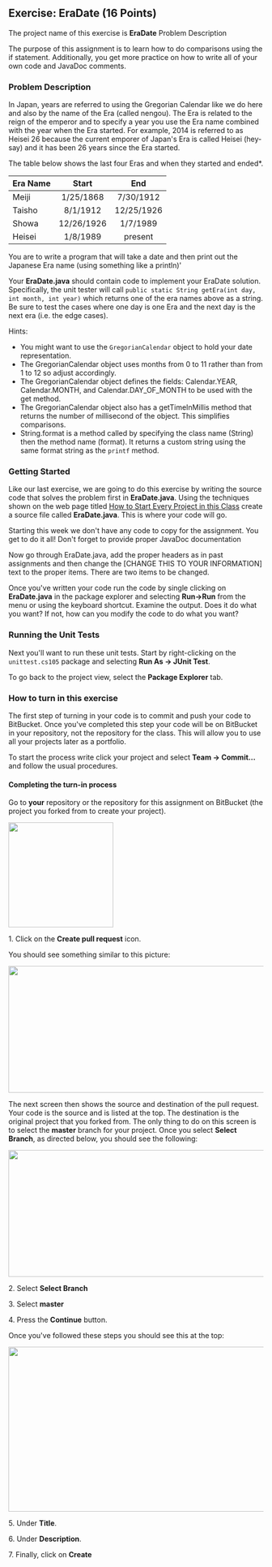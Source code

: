 ## Exercise: EraDate (16 Points)

The project name of this exercise is **EraDate** Problem Description

The purpose of this assignment is to learn how to do comparisons using the if statement. Additionally, you get more practice on how to write all of your own code and JavaDoc comments.

### Problem Description

In Japan, years are referred to using the Gregorian Calendar like we do here and also by the name of the Era (called nengou). The Era is related to the reign of the emperor and to specify a year you use the Era name combined with the year when the Era started. For example, 2014 is referred to as Heisei 26 because the current emporer of Japan's Era is called Heisei (hey-say) and it has been 26 years since the Era started.

The table below shows the last four Eras and when they started and ended*.

Era Name | Start      | End
:--------|:----------:|:----------:
Meiji    | 1/25/1868  | 7/30/1912
Taisho   | 8/1/1912   | 12/25/1926
Showa    | 12/26/1926 | 1/7/1989
Heisei   | 1/8/1989   | present

You are to write a program that will take a date and then print out the Japanese Era name (using something like a println)'

Your **EraDate.java** should contain code to implement your EraDate solution. Specifically, the unit tester will call `public static String getEra(int day, int month, int year)` which returns one of the era names above as a string. Be sure to test the cases where one day is one Era and the next day is the next era (i.e. the edge cases).

Hints:

- You might want to use the `GregorianCalendar` object to hold your date representation.
- The GregorianCalendar object uses months from 0 to 11 rather than from 1 to 12 so adjust accordingly.
- The GregorianCalendar object defines the fields: Calendar.YEAR, Calendar.MONTH, and Calendar.DAY_OF_MONTH to be used with the get method.
- The GregorianCalendar object also has a getTimeInMillis method that returns the number of millisecond of the object. This simplifies comparisons.
- String.format is a method called by specifying the class name (String) then the method name (format). It returns a custom string using the same format string as the `printf` method.

### Getting Started

Like our last exercise, we are going to do this exercise by writing the source code that solves the problem first in **EraDate.java**. Using the techniques shown on the web page titled [How to Start Every Project in this Class](http://209.129.49.15:7990/projects/CS105F2016/repos/allan.knight/browse/HowToStartEveryProject.md) create a source file called **EraDate.java**. This is where your code will go. 

Starting this week we don't have any code to copy for the assignment. You get to do it all! Don't forget to provide proper JavaDoc documentation

Now go through EraDate.java, add the proper headers as in past assignments and then change the [CHANGE THIS TO YOUR INFORMATION] text to the proper items. There are two items to be changed.

Once you've written your code run the code by single clicking on **EraDate.java** in the package explorer and selecting **Run->Run** from the menu or using the keyboard shortcut. Examine the output. Does it do what you want? If not, how can you modify the code to do what you want?

### Running the Unit Tests

Next you'll want to run these unit tests. Start by right-clicking on the `unittest.cs105` package and selecting **Run As -> JUnit Test**. 

To go back to the project view, select the **Package Explorer** tab.

### How to turn in this exercise

The first step of turning in your code is to commit and push your code to BitBucket. Once you've completed this step your code will be on BitBucket in your repository, not the repository for the class. This will allow you to use all your projects later as a portfolio.

To start the process write click your project and select **Team -> Commit...** and follow the usual procedures.

#### Completing the turn-in process

Go to **your** repository or the repository for this assignment on BitBucket (the project you forked from to create your project).

<img src="https://dl.dropboxusercontent.com/u/7698973/cs105/EX01-HelloWorld/create-pull-request.png" width="207" height="207" />

1\. Click on the **Create pull request** icon. 

You should see something similar to this picture:

<img src="https://dl.dropboxusercontent.com/u/7698973/cs105/EX01-HelloWorld/pull-request-screen-first.png" width="600" height="250" />

The next screen then shows the source and destination of the pull request. Your code is the source and is listed at the top. The destination is the original project that you forked from. The only thing to do on this screen is to select the **master** branch for your project. Once you select **Select Branch**, as directed below, you should see the following:

<img src="https://dl.dropboxusercontent.com/u/7698973/cs105/EX01-HelloWorld/pull-request-master.png" width="600" height="250" />

2\. Select **Select Branch**

3\. Select **master** 

4\. Press the **Continue** button.

Once you've followed these steps you should see this at the top:

<img src="https://dl.dropboxusercontent.com/u/7698973/cs105/EX01-HelloWorld/pull-request-description.png" width="514" height="325" />

5\. Under **Title**.

6\. Under **Description**.

7\. Finally, click on **Create**
